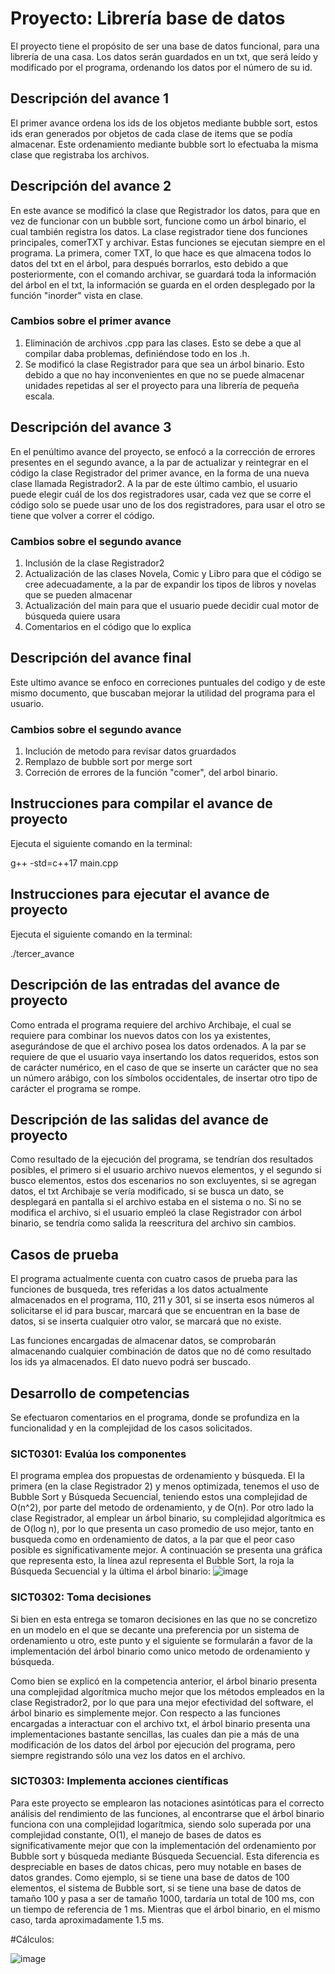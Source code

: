 # Proyecto: Librería base de datos



El proyecto tiene el propósito de ser una base de datos funcional, para una librería de una casa. Los datos serán guardados en un txt, que será leído y modificado por el programa, ordenando los datos por el número de su id.

## Descripción del avance 1
El primer avance ordena los ids de los objetos mediante bubble sort, estos ids eran generados por objetos de cada clase de items que se podía almacenar. Este ordenamiento mediante bubble sort lo efectuaba la misma clase que registraba los archivos.

## Descripción del avance 2
En este avance se modificó la clase que Registrador los datos, para que en vez de funcionar con un bubble sort, funcione como un árbol binario, el cual también registra los datos.
La clase registrador tiene dos funciones principales, comerTXT y archivar.
Estas funciones se ejecutan siempre en el programa.
La primera, comer TXT, lo que hace es que almacena todos lo datos del txt en el árbol, para después borrarlos, esto debido a que posteriormente, con el comando archivar, se guardará toda la información del árbol en el txt, la información se guarda en el orden desplegado por la función "inorder" vista en clase.

### Cambios sobre el primer avance
1. Eliminación de archivos .cpp para las clases. Esto se debe a que al compilar daba problemas, definiéndose todo en los .h.
2. Se modificó la clase Registrador para que sea un árbol binario. Esto debido a que no hay inconvenientes en que no se puede almacenar unidades repetidas al ser el proyecto para una librería de pequeña escala.

## Descripción del avance 3
En el penúltimo avance del proyecto, se enfocó a la corrección de errores presentes en el segundo avance, a la par de actualizar y reintegrar en el código la clase Registrador del primer avance, en la forma de una nueva clase llamada Registrador2. A la par de este último cambio, el usuario puede elegir cuál de los dos registradores usar, cada vez que se corre el código solo se puede usar uno de los dos registradores, para usar el otro se tiene que volver a correr el código.

### Cambios sobre el segundo avance
1. Inclusión de la clase Registrador2
2. Actualización de las clases Novela, Comic y Libro para que el código se cree adecuadamente, a la par de expandir los tipos de libros y novelas que se pueden almacenar
3. Actualización del main para que el usuario puede decidir cual motor de búsqueda quiere usara
4. Comentarios en el código que lo explica

## Descripción del avance final
Este ultimo avance se enfoco en correciones puntuales del codigo y de este mismo documento, que buscaban mejorar la utilidad del programa para el usuario.

### Cambios sobre el segundo avance
1. Inclución de metodo para revisar datos gruardados
2. Remplazo de bubble sort por merge sort
3. Correción de errores de la función "comer", del arbol binario.
## Instrucciones para compilar el avance de proyecto
Ejecuta el siguiente comando en la terminal:

g++ -std=c++17 main.cpp 

## Instrucciones para ejecutar el avance de proyecto
Ejecuta el siguiente comando en la terminal:

./tercer_avance 

## Descripción de las entradas del avance de proyecto
Como entrada el programa requiere del archivo Archibaje, el cual se requiere para combinar los nuevos datos con los ya existentes, asegurándose de que el archivo posea los datos ordenados. A la par se requiere de que el usuario vaya insertando los datos requeridos, estos son de carácter numérico, en el caso de que se inserte un carácter que no sea un número arábigo, con los símbolos occidentales, de insertar otro tipo de carácter el programa se rompe.

## Descripción de las salidas del avance de proyecto
Como resultado de la ejecución del programa, se tendrían dos resultados posibles, el primero si el usuario archivo nuevos elementos, y el segundo si busco elementos, estos dos escenarios no son excluyentes, si se agregan datos, el txt Archibaje se vería modificado, si se busca un dato, se desplegará en pantalla si el archivo estaba en el sistema o no. Si no se modifica el archivo, si el usuario empleó la clase Registrador con árbol binario, se tendría como salida la reescritura del archivo sin cambios.

## Casos de prueba
El programa actualmente cuenta con cuatro casos de prueba para las funciones de busqueda, tres referidas a los datos actualmente almacenados en el programa, 110, 211 y 301, si se inserta esos números al solicitarse el id para buscar, marcará que se encuentran en la base de datos, si se inserta cualquier otro valor, se marcará que no existe.

Las funciones encargadas de almacenar datos, se comprobarán almacenando cualquier combinación de datos que no dé como resultado los ids ya almacenados.
El dato nuevo podrá ser buscado.

## Desarrollo de competencias

Se efectuaron comentarios en el programa, donde se profundiza en la funcionalidad y en la complejidad de los casos solicitados.

### SICT0301: Evalúa los componentes

El programa emplea dos propuestas de ordenamiento y búsqueda. El la primera (en la clase Registrador 2) y menos optimizada, tenemos el uso de Bubble Sort y Búsqueda Secuencial, teniendo estos una complejidad de O(n^2), por parte del metodo de ordenamiento, y de O(n). Por otro lado la clase Registrador, al emplear un árbol binario, su complejidad algorítmica es de O(log n), por lo que presenta un caso promedio de uso mejor, tanto en busqueda como en ordenamiento de datos, a la par que el peor caso posible es significativamente mejor. A continuación se presenta una gráfica que representa esto, la línea azul representa el Bubble Sort, la roja la Búsqueda Secuencial y la última el árbol binario:
![image](https://github.com/user-attachments/assets/30cb02a2-6bed-4179-aa93-c27a86d5b3c2)


### SICT0302: Toma decisiones

Si bien en esta entrega se tomaron decisiones en las que no se concretizo en un modelo en el que se decante una preferencia por un sistema de ordenamiento u otro, este punto y el siguiente se formularán a favor de la implementación del árbol binario como unico metodo de ordenamiento y búsqueda.

Como bien se explicó en la competencia anterior, el árbol binario presenta una complejidad algorítmica mucho mejor que los métodos empleados en la clase Registrador2, por lo que para una mejor efectividad del software, el árbol binario es simplemente mejor. Con respecto a las funciones encargadas a interactuar con el archivo txt, el árbol binario presenta una implementaciones bastante sencillas, las cuales dan pie a más de una modificación de los datos del árbol por ejecución del programa, pero siempre registrando sólo una vez los datos en el archivo.

### SICT0303: Implementa acciones científicas

Para este proyecto se emplearon las notaciones asintóticas para el correcto análisis del rendimiento de las funciones, al encontrarse que el árbol binario funciona con una complejidad logarítmica, siendo solo superada por una complejidad constante, O(1), el manejo de bases de datos es significativamente mejor que con la implementación del ordenamiento por Bubble sort y búsqueda mediante Búsqueda Secuencial. Esta diferencia es despreciable en bases de datos chicas, pero muy notable en bases de datos grandes. Como ejemplo, si se tiene una base de datos de 100 elementos, el sistema de Bubble sort, si se tiene una base de datos de tamaño 100 y pasa a ser de tamaño 1000, tardaría un total de 100 ms, con un tiempo de referencia de 1 ms. Mientras que el árbol binario, en el mismo caso, tarda aproximadamente 1.5 ms.

  #Cálculos:

![image](https://github.com/user-attachments/assets/4660c715-e33d-4698-8141-17e4ce8a01b0)


